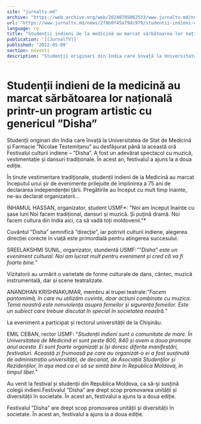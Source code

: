 ```yaml
---
site: "jurnaltv.md"
archive: "https://web.archive.org/web/20240705062533/www.jurnaltv.md/news/2f8b0f45a79dc979/studentii-indieni-de-la-medicina-au-"
url: "https://www.jurnaltv.md/news/2f8b0f45a79dc979/studentii-indieni-de-la-medicina-au-"
language: ro
title: "Studenții indieni de la medicină au marcat sărbătoarea lor națională printr-un program artistic cu genericul ”Disha”"
publication: '[[JurnalTV]]'
published: '2022-05-09'
section: novosti
description: "Studenții originari din India care învață la Universitatea de Stat de Medicină și Farmacie ”Nicolae Testemițanu” au desfășurat până la această oră Festivalul culturii indiene – ”Disha”. A fost un adevărat spectacol cu muzică, vestimentație și dansuri tradiționale. În acest an, festivalul a ajuns la a doua ediție."
---
```


# Studenții indieni de la medicină au marcat sărbătoarea lor națională printr-un program artistic cu genericul ”Disha”

Studenții originari din India care învață la Universitatea de Stat de Medicină și Farmacie ”Nicolae Testemițanu” au desfășurat până la această oră Festivalul culturii indiene – ”Disha”. A fost un adevărat spectacol cu muzică, vestimentație și dansuri tradiționale. În acest an, festivalul a ajuns la a doua ediție.

În ținute vestimentare tradiționale, studenții indieni de la Medicină au marcat începutul unui șir de evenimente prilejuite de împlinirea a 75 ani de declararea independenței țării. Pregătirile au început cu mult timp înainte, ne-au declarat organizatorii...

INHAMUL HASSAN, organizator, student USMF*: "Noi am început înainte cu șase luni Noi facem tradițional, dansuri și muzică. Și puțină dramă. Noi facem cultura din India aici, ca să vadă toți moldovenii."*

Cuvântul ”Disha” semnifică ”direcție”, iar potrivit culturii indiene, alegerea direcției corecte în viață este primordială pentru atingerea succesului.

SREELAKSHMI SUNIL, organizator, stundentă USMF:*"”Disha” este un eveniment cultural. Noi am lucrat mult pentru eveniment și cred că va fi foarte bine."*

Vizitatorii au urmărit o varietate de forme culturale de dans, cântec, muzică instrumentală, dar și scene teatralizate.

ANANDHAN KRISHNAKUMAR, membru al trupei teatrale:*"Facem pantomimă, în care nu utilizăm cuvinte, doar acțiuni combinate cu muzica. Tema noastră este nonviolența asupra femeilor și siguranța femeilor. Este un subiect care trebuie discutat în special în societatea noastră."*

La eveniment a participat și rectorul universității de la Chișinău.

EMIL CEBAN, rector USMF: "*Studenții indieni sunt o comunitate de mare. În Universitatea de Medicină ei sunt peste 800, 840 și avem a doua promoție anul acesta. Ei sunt foarte organizați și își doresc diferite manifestări, festivaluri. Această zi frumoasă pe care au organizat-o ei a fost susținută de administrația universității, de decanat, de Asociația Studenților și Rezidenților, în așa mod ca ei să se simtă bine în Republica Moldova, în timpul liber."*

Au venit la festival și studenții din Republica Moldova, ca să-și susțină colegii indieni.Festivalul ”Disha” are drept scop promovarea unității și diversității în societate. În acest an, festivalul a ajuns la a doua ediție.

Festivalul ”Disha” are drept scop promovarea unității și diversității în societate. În acest an, festivalul a ajuns la a doua ediție.
